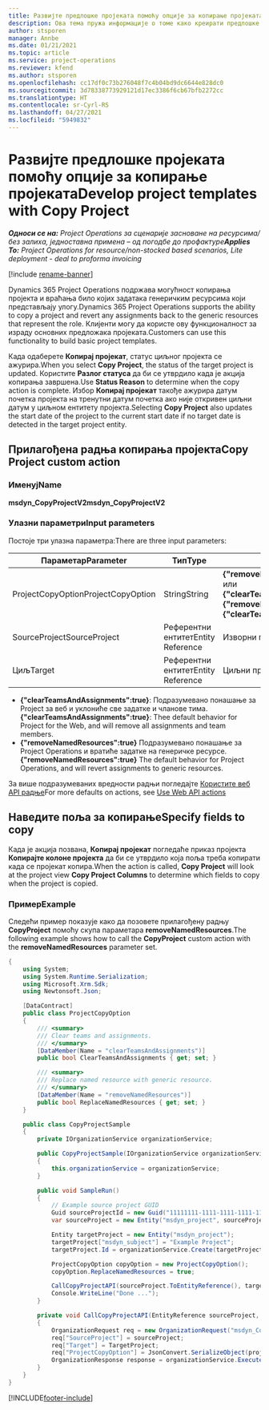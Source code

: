 ```yaml
---
title: Развијте предлошке пројеката помоћу опције за копирање пројеката
description: Ова тема пружа информације о томе како креирати предлошке пројеката помоћу прилагођене радње Копирање пројекта.
author: stsporen
manager: Annbe
ms.date: 01/21/2021
ms.topic: article
ms.service: project-operations
ms.reviewer: kfend
ms.author: stsporen
ms.openlocfilehash: cc17df0c73b276048f7c4b04bd9dc6644e828dc0
ms.sourcegitcommit: 3d78338773929121d17ec3386f6cb67bfb2272cc
ms.translationtype: HT
ms.contentlocale: sr-Cyrl-RS
ms.lasthandoff: 04/27/2021
ms.locfileid: "5949832"
---
```

# <a name="develop-project-templates-with-copy-project"></a><span data-ttu-id="83403-103">Развијте предлошке пројеката помоћу опције за копирање пројеката</span><span class="sxs-lookup"><span data-stu-id="83403-103">Develop project templates with Copy Project</span></span>

<span data-ttu-id="83403-104">_**Односи се на:** Project Operations за сценарије засноване на ресурсима/без залиха, једноставна примена – од погодбе до профактуре_</span><span class="sxs-lookup"><span data-stu-id="83403-104">_**Applies To:** Project Operations for resource/non-stocked based scenarios, Lite deployment - deal to proforma invoicing_</span></span>

[!include [rename-banner](~/includes/cc-data-platform-banner.md)]

<span data-ttu-id="83403-105">Dynamics 365 Project Operations подржава могућност копирања пројекта и враћања било којих задатака генеричким ресурсима који представљају улогу.</span><span class="sxs-lookup"><span data-stu-id="83403-105">Dynamics 365 Project Operations supports the ability to copy a project and revert any assignments back to the generic resources that represent the role.</span></span> <span data-ttu-id="83403-106">Клијенти могу да користе ову функционалност за израду основних предложака пројеката.</span><span class="sxs-lookup"><span data-stu-id="83403-106">Customers can use this functionality to build basic project templates.</span></span>

<span data-ttu-id="83403-107">Када одаберете **Копирај пројекат**, статус циљног пројекта се ажурира.</span><span class="sxs-lookup"><span data-stu-id="83403-107">When you select **Copy Project**, the status of the target project is updated.</span></span> <span data-ttu-id="83403-108">Користите **Разлог статуса** да би се утврдило када је акција копирања завршена.</span><span class="sxs-lookup"><span data-stu-id="83403-108">Use **Status Reason** to determine when the copy action is complete.</span></span> <span data-ttu-id="83403-109">Избор **Копирај пројекат** такође ажурира датум почетка пројекта на тренутни датум почетка ако није откривен циљни датум у циљном ентитету пројекта.</span><span class="sxs-lookup"><span data-stu-id="83403-109">Selecting **Copy Project** also updates the start date of the project to the current start date if no target date is detected in the target project entity.</span></span>

## <a name="copy-project-custom-action"></a><span data-ttu-id="83403-110">Прилагођена радња копирања пројекта</span><span class="sxs-lookup"><span data-stu-id="83403-110">Copy Project custom action</span></span> 

### <a name="name"></a><span data-ttu-id="83403-111">Именуј</span><span class="sxs-lookup"><span data-stu-id="83403-111">Name</span></span> 

<span data-ttu-id="83403-112">**msdyn_CopyProjectV2**</span><span class="sxs-lookup"><span data-stu-id="83403-112">**msdyn_CopyProjectV2**</span></span>

### <a name="input-parameters"></a><span data-ttu-id="83403-113">Улазни параметри</span><span class="sxs-lookup"><span data-stu-id="83403-113">Input parameters</span></span>
<span data-ttu-id="83403-114">Постоје три улазна параметра:</span><span class="sxs-lookup"><span data-stu-id="83403-114">There are three input parameters:</span></span>

| <span data-ttu-id="83403-115">Параметар</span><span class="sxs-lookup"><span data-stu-id="83403-115">Parameter</span></span>          | <span data-ttu-id="83403-116">Тип</span><span class="sxs-lookup"><span data-stu-id="83403-116">Type</span></span>   | <span data-ttu-id="83403-117">Вредности</span><span class="sxs-lookup"><span data-stu-id="83403-117">Values</span></span>                                                   | 
|--------------------|--------|----------------------------------------------------------|
| <span data-ttu-id="83403-118">ProjectCopyOption</span><span class="sxs-lookup"><span data-stu-id="83403-118">ProjectCopyOption</span></span>  | <span data-ttu-id="83403-119">String</span><span class="sxs-lookup"><span data-stu-id="83403-119">String</span></span> | <span data-ttu-id="83403-120">**{"removeNamedResources":true}** или **{"clearTeamsAndAssignments":true}**</span><span class="sxs-lookup"><span data-stu-id="83403-120">**{"removeNamedResources":true}** or **{"clearTeamsAndAssignments":true}**</span></span> |
| <span data-ttu-id="83403-121">SourceProject</span><span class="sxs-lookup"><span data-stu-id="83403-121">SourceProject</span></span>      | <span data-ttu-id="83403-122">Референтни ентитет</span><span class="sxs-lookup"><span data-stu-id="83403-122">Entity Reference</span></span> | <span data-ttu-id="83403-123">Изворни пројекат</span><span class="sxs-lookup"><span data-stu-id="83403-123">Source Project</span></span> |
| <span data-ttu-id="83403-124">Циљ</span><span class="sxs-lookup"><span data-stu-id="83403-124">Target</span></span>             | <span data-ttu-id="83403-125">Референтни ентитет</span><span class="sxs-lookup"><span data-stu-id="83403-125">Entity Reference</span></span> | <span data-ttu-id="83403-126">Циљни пројекат</span><span class="sxs-lookup"><span data-stu-id="83403-126">Target Project</span></span> |


- <span data-ttu-id="83403-127">**{"clearTeamsAndAssignments":true}**: Подразумевано понашање за Project за веб и уклониће све задатке и чланове тима.</span><span class="sxs-lookup"><span data-stu-id="83403-127">**{"clearTeamsAndAssignments":true}**: Thee default behavior for Project for the Web, and will remove all assignments and team members.</span></span>
- <span data-ttu-id="83403-128">**{"removeNamedResources":true}** Подразумевано понашање за Project Operations и вратиће задатке на генеричке ресурсе.</span><span class="sxs-lookup"><span data-stu-id="83403-128">**{"removeNamedResources":true}** The default behavior for Project Operations, and will revert assignments to generic resources.</span></span>

<span data-ttu-id="83403-129">За више подразумеваних вредности радњи погледајте [Користите веб API радње](/powerapps/developer/common-data-service/webapi/use-web-api-actions)</span><span class="sxs-lookup"><span data-stu-id="83403-129">For more defaults on actions, see [Use Web API actions](/powerapps/developer/common-data-service/webapi/use-web-api-actions)</span></span>

## <a name="specify-fields-to-copy"></a><span data-ttu-id="83403-130">Наведите поља за копирање</span><span class="sxs-lookup"><span data-stu-id="83403-130">Specify fields to copy</span></span> 
<span data-ttu-id="83403-131">Када је акција позвана, **Копирај пројекат** погледаће приказ пројекта **Копирајте колоне пројекта** да би се утврдило која поља треба копирати када се пројекат копира.</span><span class="sxs-lookup"><span data-stu-id="83403-131">When the action is called, **Copy Project** will look at the project view **Copy Project Columns** to determine which fields to copy when the project is copied.</span></span>


### <a name="example"></a><span data-ttu-id="83403-132">Пример</span><span class="sxs-lookup"><span data-stu-id="83403-132">Example</span></span>
<span data-ttu-id="83403-133">Следећи пример показује како да позовете прилагођену радњу **CopyProject** помоћу скупа параметара **removeNamedResources**.</span><span class="sxs-lookup"><span data-stu-id="83403-133">The following example shows how to call the **CopyProject** custom action with the **removeNamedResources** parameter set.</span></span>
```C#
{
    using System;
    using System.Runtime.Serialization;
    using Microsoft.Xrm.Sdk;
    using Newtonsoft.Json;

    [DataContract]
    public class ProjectCopyOption
    {
        /// <summary>
        /// Clear teams and assignments.
        /// </summary>
        [DataMember(Name = "clearTeamsAndAssignments")]
        public bool ClearTeamsAndAssignments { get; set; }

        /// <summary>
        /// Replace named resource with generic resource.
        /// </summary>
        [DataMember(Name = "removeNamedResources")]
        public bool ReplaceNamedResources { get; set; }
    }

    public class CopyProjectSample
    {
        private IOrganizationService organizationService;

        public CopyProjectSample(IOrganizationService organizationService)
        {
            this.organizationService = organizationService;
        }

        public void SampleRun()
        {
            // Example source project GUID
            Guid sourceProjectId = new Guid("11111111-1111-1111-1111-111111111111");
            var sourceProject = new Entity("msdyn_project", sourceProjectId);

            Entity targetProject = new Entity("msdyn_project");
            targetProject["msdyn_subject"] = "Example Project";
            targetProject.Id = organizationService.Create(targetProject);

            ProjectCopyOption copyOption = new ProjectCopyOption();
            copyOption.ReplaceNamedResources = true;

            CallCopyProjectAPI(sourceProject.ToEntityReference(), targetProject.ToEntityReference(), copyOption);
            Console.WriteLine("Done ...");
        }

        private void CallCopyProjectAPI(EntityReference sourceProject, EntityReference TargetProject, ProjectCopyOption projectCopyOption)
        {
            OrganizationRequest req = new OrganizationRequest("msdyn_CopyProjectV2");
            req["SourceProject"] = sourceProject;
            req["Target"] = TargetProject;
            req["ProjectCopyOption"] = JsonConvert.SerializeObject(projectCopyOption);
            OrganizationResponse response = organizationService.Execute(req);
        }
    }
}
```


[!INCLUDE[footer-include](../includes/footer-banner.md)]